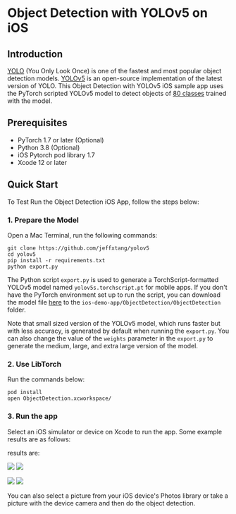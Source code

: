 # Object Detection with YOLOv5 on iOS

## Introduction

[YOLO](https://pjreddie.com/darknet/yolo/) (You Only Look Once) is one of the fastest and most popular object detection models. [YOLOv5](https://github.com/ultralytics/yolov5) is an open-source implementation of the latest version of YOLO. This Object Detection with YOLOv5 iOS sample app uses the PyTorch scripted YOLOv5 model to detect objects of [80 classes](https://github.com/ultralytics/yolov5/blob/master/data/coco.yaml) trained with the model.

## Prerequisites

* PyTorch 1.7 or later (Optional)
* Python 3.8 (Optional)
* iOS Pytorch pod library 1.7
* Xcode 12 or later

## Quick Start

To Test Run the Object Detection iOS App, follow the steps below:

### 1. Prepare the Model

Open a Mac Terminal, run the following commands:

```
git clone https://github.com/jeffxtang/yolov5
cd yolov5
pip install -r requirements.txt
python export.py
```

The Python script `export.py` is used to generate a TorchScript-formatted YOLOv5 model named `yolov5s.torchscript.pt`  for mobile apps. If you don't have the PyTorch environment set up to run the script, you can download the model file [here](https://drive.google.com/file/d/15FFbi1ajWh02Dqc4W4HdGI45Th3VhbkR/view?usp=sharing) to the `ios-demo-app/ObjectDetection/ObjectDetection` folder.

Note that small sized version of the YOLOv5 model, which runs faster but with less accuracy, is generated by default when running the `export.py`. You can also change the value of the `weights` parameter in the `export.py` to generate the medium, large, and extra large version of the model.

### 2. Use LibTorch

Run the commands below:

```
pod install
open ObjectDetection.xcworkspace/
```

### 3. Run the app
Select an iOS simulator or device on Xcode to run the app. Some example results are as follows:

results are:

![](screenshot1.png)
![](screenshot2.png)

![](screenshot3.png)
![](screenshot4.png)


You can also select a picture from your iOS device's Photos library or take a picture with the device camera and then do the object detection.

